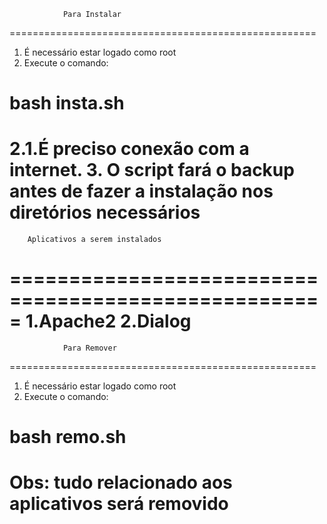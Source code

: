                 Para Instalar
=====================================================
1. É necessário estar logado como root
2. Execute o comando:
# bash insta.sh
2.1.É preciso conexão com a internet.
3. O script fará o backup antes de fazer a instalação
nos diretórios necessários
=====================================================
        Aplicativos a serem instalados
=====================================================
1.Apache2
2.Dialog
=====================================================
                Para Remover
=====================================================
1. É necessário estar logado como root
2. Execute o comando:
# bash remo.sh
Obs: tudo relacionado aos aplicativos será removido
=====================================================
